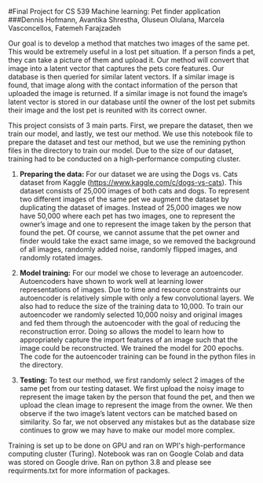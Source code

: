 #Final Project for CS 539 Machine learning: Pet finder application
###Dennis Hofmann, Avantika Shrestha, Oluseun Olulana, Marcela Vasconcellos, Fatemeh Farajzadeh

Our goal is to develop a method that matches two images of the same pet. This would be extremely useful in a lost pet situation. If a person finds a pet, they can take a picture of them and upload it. Our method will convert that image into a latent vector that captures the pets core features. Our database is then queried for similar latent vectors. If a similar image is found, that image along with the contact information of the person that uploaded the image is returned. If a similar image is not found the image’s latent vector is stored in our database until the owner of the lost pet submits their image and the lost pet is reunited with its correct owner.

This project consists of 3 main parts. First, we prepare the dataset, then we train our model, and lastly, we test our method. We use this notebook file to prepare the dataset and test our method, but we use the remining python files in the directory to train our model. Due to the size of our dataset, training had to be conducted on a high-performance computing cluster.

1. <b>Preparing the data:</b>
For our dataset we are using the Dogs vs. Cats dataset from Kaggle (https://www.kaggle.com/c/dogs-vs-cats). This dataset consists of 25,000 images of both cats and dogs. To represent two different images of the same pet we augment the dataset by duplicating the dataset of images. Instead of 25,000 images we now have 50,000 where each pet has two images, one to represent the owner’s image and one to represent the image taken by the person that found the pet. Of course, we cannot assume that the pet owner and finder would take the exact same image, so we removed the background of all images, randomly added noise, randomly flipped images, and randomly rotated images.

2. <b>Model training:</b>
For our model we chose to leverage an autoencoder. Autoencoders have shown to work well at learning lower representations of images. Due to time and resource constraints our autoencoder is relatively simple with only a few convolutional layers. We also had to reduce the size of the training data to 10,000. To train our autoencoder we randomly selected 10,000 noisy and original images and fed them through the autoencoder with the goal of reducing the reconstruction error. Doing so allows the model to learn how to appropriately capture the import features of an image such that the image could be reconstructed. We trained the model for 200 epochs. The code for the autoencoder training can be found in the python files in the directory.

3. <b>Testing:</b>
To test our method, we first randomly select 2 images of the same pet from our testing dataset. We first upload the noisy image to represent the image taken by the person that found the pet, and then we upload the clean image to represent the image from the owner. We then observe if the two image’s latent vectors can be matched based on similarity. So far, we not observed any mistakes but as the database size continues to grow we may have to make our model more complex. 

Training is set up to be done on GPU and ran on WPI's high-performance computing cluster (Turing). Notebook was ran on Google Colab and data was stored on Google drive. Ran on python 3.8 and please see requirments.txt for more information of packages.
